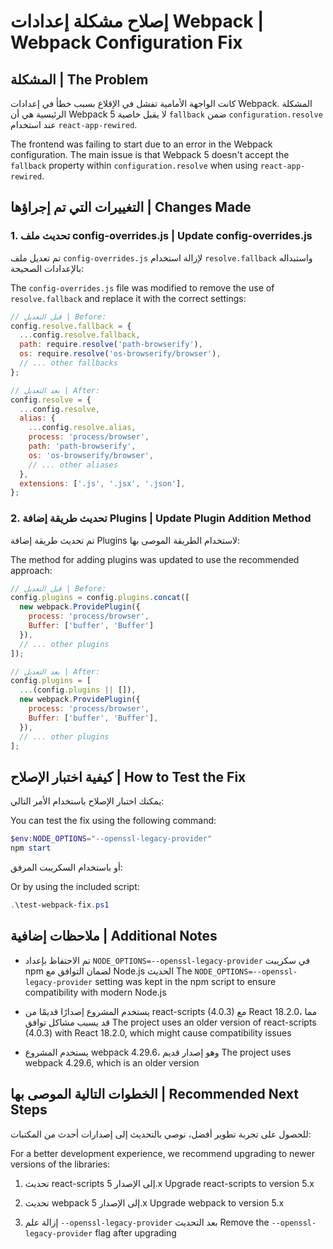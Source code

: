 # إصلاح مشكلة إعدادات Webpack | Webpack Configuration Fix

## المشكلة | The Problem

كانت الواجهة الأمامية تفشل في الإقلاع بسبب خطأ في إعدادات Webpack. المشكلة الرئيسية هي أن Webpack 5 لا يقبل خاصية `fallback` ضمن `configuration.resolve` عند استخدام `react-app-rewired`.

The frontend was failing to start due to an error in the Webpack configuration. The main issue is that Webpack 5 doesn't accept the `fallback` property within `configuration.resolve` when using `react-app-rewired`.

## التغييرات التي تم إجراؤها | Changes Made

### 1. تحديث ملف config-overrides.js | Update config-overrides.js

تم تعديل ملف `config-overrides.js` لإزالة استخدام `resolve.fallback` واستبداله بالإعدادات الصحيحة:

The `config-overrides.js` file was modified to remove the use of `resolve.fallback` and replace it with the correct settings:

```javascript
// قبل التعديل | Before:
config.resolve.fallback = {
  ...config.resolve.fallback,
  path: require.resolve('path-browserify'),
  os: require.resolve('os-browserify/browser'),
  // ... other fallbacks
};

// بعد التعديل | After:
config.resolve = {
  ...config.resolve,
  alias: {
    ...config.resolve.alias,
    process: 'process/browser',
    path: 'path-browserify',
    os: 'os-browserify/browser',
    // ... other aliases
  },
  extensions: ['.js', '.jsx', '.json'],
};
```

### 2. تحديث طريقة إضافة Plugins | Update Plugin Addition Method

تم تحديث طريقة إضافة Plugins لاستخدام الطريقة الموصى بها:

The method for adding plugins was updated to use the recommended approach:

```javascript
// قبل التعديل | Before:
config.plugins = config.plugins.concat([
  new webpack.ProvidePlugin({
    process: 'process/browser',
    Buffer: ['buffer', 'Buffer']
  }),
  // ... other plugins
]);

// بعد التعديل | After:
config.plugins = [
  ...(config.plugins || []),
  new webpack.ProvidePlugin({
    process: 'process/browser',
    Buffer: ['buffer', 'Buffer'],
  }),
  // ... other plugins
];
```

## كيفية اختبار الإصلاح | How to Test the Fix

يمكنك اختبار الإصلاح باستخدام الأمر التالي:

You can test the fix using the following command:

```powershell
$env:NODE_OPTIONS="--openssl-legacy-provider"
npm start
```

أو باستخدام السكريبت المرفق:

Or by using the included script:

```powershell
.\test-webpack-fix.ps1
```

## ملاحظات إضافية | Additional Notes

- تم الاحتفاظ بإعداد `NODE_OPTIONS=--openssl-legacy-provider` في سكريبت npm لضمان التوافق مع Node.js الحديث
  The `NODE_OPTIONS=--openssl-legacy-provider` setting was kept in the npm script to ensure compatibility with modern Node.js

- يستخدم المشروع إصدارًا قديمًا من react-scripts (4.0.3) مع React 18.2.0، مما قد يسبب مشاكل توافق
  The project uses an older version of react-scripts (4.0.3) with React 18.2.0, which might cause compatibility issues

- يستخدم المشروع webpack 4.29.6، وهو إصدار قديم
  The project uses webpack 4.29.6, which is an older version

## الخطوات التالية الموصى بها | Recommended Next Steps

للحصول على تجربة تطوير أفضل، نوصي بالتحديث إلى إصدارات أحدث من المكتبات:

For a better development experience, we recommend upgrading to newer versions of the libraries:

1. تحديث react-scripts إلى الإصدار 5.x
   Upgrade react-scripts to version 5.x

2. تحديث webpack إلى الإصدار 5.x
   Upgrade webpack to version 5.x

3. إزالة علم `--openssl-legacy-provider` بعد التحديث
   Remove the `--openssl-legacy-provider` flag after upgrading